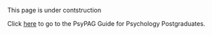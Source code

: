 
<html>
<head>
<title>
A Simple HTML Document
</title>
</head>
<body>
<p>This page is under contstruction</p>


Click <a href="http://www.psypag.co.uk/wp-content/uploads/2015/09/30th-Anniversary-Book.pdf">here</a> to go to the PsyPAG Guide for Psychology Postgraduates.

  
</body>
</html>
